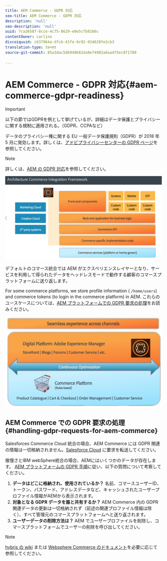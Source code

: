 ```yaml
---
title: AEM Commerce - GDPR 対応
seo-title: AEM Commerce - GDPR 対応
description: 'null'
seo-description: 'null'
uuid: 7ca26587-8cce-4c75-8629-e0e5cfb8166c
contentOwner: carlino
discoiquuid: c637964a-dfcb-41fe-9c92-934620fe2cb3
translation-type: tm+mt
source-git-commit: 85a3dac5db940b81da9e74902a6aa475ec8f1780

---
```



# AEM Commerce - GDPR 対応{#aem-commerce-gdpr-readiness}

>[!IMPORTANT]
>
>以下の節ではGDPRを例として挙げているが、詳細はデータ保護とプライバシーに関する規制に適用される。（GDPR、CCPAなど）

データのプライバシー権に関する EU 一般データ保護規則（GDPR）が 2018 年 5 月に発効します。詳しくは、[アドビプライバシーセンターの GDPR ページ](https://www.adobe.com/privacy/general-data-protection-regulation.html)を参照してください。

>[!NOTE]
>
>詳しくは、[AEM の GDPR 対応](/help/managing/data-protection-and-privacy.md)を参照してください。

![screen_shot_2018-03-22at11606](assets/screen_shot_2018-03-22at111606.jpg)

デフォルトのコマース統合では AEM がエクスペリエンスレイヤーとなり、サービスを利用して得られたデータをヘッドレスモードで動作する顧客のコマースプラットフォームに送り返します。

For some commerce platforms, we store profile information ( `/home/users`) and commerce tokens (to login in the commerce platform) in AEM. これらのユースケースについては、[AEM プラットフォームでの GDPR 要求の処理](/help/sites-administering/handling-gdpr-requests-for-aem-platform.md)をお読みください。

![screen_shot_2018-03-22at111621](assets/screen_shot_2018-03-22at111621.jpg)

## AEM Commerce での GDPR 要求の処理 {#handling-gdpr-requests-for-aem-commerce}

Salesforces Commerce Cloud 統合の場合、AEM Commerce には GDPR 関連の情報は一切格納されません。[Salesforce Cloud](https://documentation.demandware.com/) に要求を転送してください。

傲慢さとIBM webSphere統合の場合、AEMにはいくつかのデータが存在します。 [AEM プラットフォームの GDPR 手順](/help/sites-administering/handling-gdpr-requests-for-aem-platform.md)に従い、以下の質問について考察してください。

1. **データはどこに格納され、使用されているか？** 名前、コマースユーザーID、トークン、パスワード、アドレスデータなど、キャッシュされたユーザープロファイル情報がAEMから表示されます。
1. **対象となる GDPR データを誰と共有するか？** AEM Commerce 内の GDPR 関連データの更新は一切格納されず（前述の関連プロファイル情報は除く）、すべて管理元のコマースプラットフォームへと送り返されます。
1. **ユーザーデータの削除方法は？**  AEM でユーザープロファイルを削除し、コマースプラットフォームでユーザーの削除を呼び出してください。

>[!NOTE]
>
>[hybris の wiki](https://wiki.hybris.com/) または [Websphere Commerce のドキュメント](https://www-01.ibm.com/support/docview.wss?uid=swg27036450)を必要に応じて参照してください。

